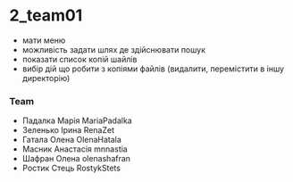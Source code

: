 # 2_team01


- мати меню
- можливість задати шлях де здійснювати пошук
- показати список копій шайлів 
- вибір дій що робити з копіями файлів (видалити, перемістити в іншу директорію)


### Team
- Падалка Марія	MariaPadalka
- Зеленько Ірина	RenaZet
- Гатала Олена	OlenaHatala
- Масник Анастасія	mnnastia
- Шафран Олена	olenashafran
- Ростик Стець	RostykStets
